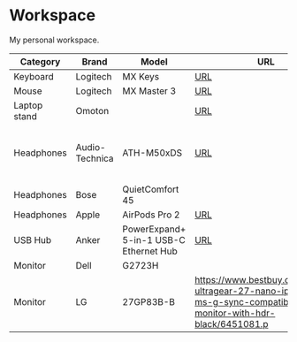 # Workspace

My personal workspace.

| Category | Brand | Model | URL | Notes |
| -------- | ----- | ----- | --- | ----- |
| Keyboard | Logitech | MX Keys | [URL](https://www.amazon.com/gp/product/B07S92QBCJ) | |
| Mouse    | Logitech | MX Master 3 | [URL](https://www.amazon.com/gp/product/B07S395RWD) | |
| Laptop stand | Omoton | | [URL](https://www.amazon.com/gp/product/B078X49YQQ) | |
| Headphones | Audio-Technica | ATH-M50xDS | [URL](https://www.amazon.com/gp/product/B0B8DXJXNH) | Deep Sea Blue Limited Edition|
| Headphones | Bose | QuietComfort 45 | | |
| Headphones | Apple | AirPods Pro 2 | [URL](https://www.amazon.com/gp/product/B0D1XD1ZV3) | |
| USB Hub | Anker | PowerExpand+ 5-in-1 USB-C Ethernet Hub | [URL](https://www.amazon.com/Anker-Upgraded-Adapter-Ethernet-Pixelbook/dp/B07X8ZLYLR) | |
| Monitor | Dell | G2723H | | |
| Monitor | LG   | 27GP83B-B | https://www.bestbuy.com/site/lg-ultragear-27-nano-ips-qhd-1-ms-g-sync-compatible-monitor-with-hdr-black/6451081.p | second table |
